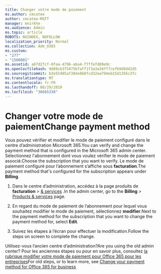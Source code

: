 ```yaml
---
title: Changer votre mode de paiement
ms.author: cmcatee
author: cmcatee-MSFT
manager: mnirkhe
ms.audience: Admin
ms.topic: article
ROBOTS: NOINDEX, NOFOLLOW
localization_priority: Normal
ms.collection: Adm_O365
ms.custom:
- "277"
- "1500001"
ms.assetid: a67d2fcf-0faa-4796-a6a4-f7ffefd89e9c
ms.openlocfilehash: 9d89cb375475bfaff1f3a3a34ff7cefb9d9d42d5
ms.sourcegitcommit: b3e55405af384e868fcd32ea794eb15d1356c3fc
ms.translationtype: MT
ms.contentlocale: fr-FR
ms.lasthandoff: 08/29/2019
ms.locfileid: "36665338"
---
```

# <a name="change-payment-method"></a><span data-ttu-id="65210-102">Changer votre mode de paiement</span><span class="sxs-lookup"><span data-stu-id="65210-102">Change payment method</span></span>

<span data-ttu-id="65210-103">Vous pouvez vérifier et modifier le mode de paiement configuré dans le centre d’administration Microsoft 365.</span><span class="sxs-lookup"><span data-stu-id="65210-103">You can verify and change the payment method that is configured in the Microsoft 365 admin center.</span></span> <span data-ttu-id="65210-104">Sélectionnez l'abonnement dont vous voulez vérifier le mode de paiement associé.</span><span class="sxs-lookup"><span data-stu-id="65210-104">Choose the subscription that you want to verify.</span></span> <span data-ttu-id="65210-105">Le mode de paiement configuré pour l’abonnement s’affiche sous **facturation**.</span><span class="sxs-lookup"><span data-stu-id="65210-105">The payment method that's configured for the subscription appears under **Billing**.</span></span> 
  
1. <span data-ttu-id="65210-106">Dans le centre d’administration, accédez à la page produits de **facturation** \> [& services](https://go.microsoft.com/fwlink/p/?linkid=842054) .</span><span class="sxs-lookup"><span data-stu-id="65210-106">In the admin center, go to the **Billing** \> [Products & services](https://go.microsoft.com/fwlink/p/?linkid=842054) page.</span></span>

2. <span data-ttu-id="65210-107">En regard du mode de paiement de l’abonnement pour lequel vous souhaitez modifier le mode de paiement, sélectionnez **modifier**.</span><span class="sxs-lookup"><span data-stu-id="65210-107">Next to the payment method for the subscription that you want to change the payment method for, select **Edit**.</span></span>

3. <span data-ttu-id="65210-108">Suivez les étapes à l’écran pour effectuer la modification.</span><span class="sxs-lookup"><span data-stu-id="65210-108">Follow the steps on screen to complete the change.</span></span>

<span data-ttu-id="65210-109">Utilisez-vous l’ancien centre d’administration?</span><span class="sxs-lookup"><span data-stu-id="65210-109">Are you using the old admin center?</span></span> <span data-ttu-id="65210-110">Pour les anciennes étapes ou pour en savoir plus, consultez [la rubrique modifier votre mode de paiement pour Office 365 pour les entreprises](https://docs.microsoft.com/office365/admin/subscriptions-and-billing/change-payment-method)</span><span class="sxs-lookup"><span data-stu-id="65210-110">For old steps, or to learn more, see  [Change your payment method for Office 365 for business](https://docs.microsoft.com/office365/admin/subscriptions-and-billing/change-payment-method)</span></span>